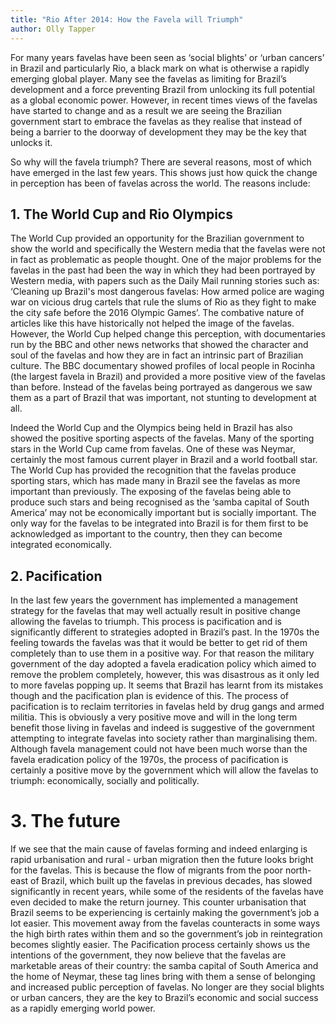 ```yaml
---
title: "Rio After 2014: How the Favela will Triumph"
author: Olly Tapper
---
```


For many years favelas have been seen as ‘social blights’ or ‘urban cancers’ in Brazil and particularly Rio, a black mark on what is otherwise a rapidly emerging global player. Many see the favelas as limiting for Brazil’s development and a force preventing Brazil from unlocking its full potential as a global economic power. However, in recent times views of the favelas have started to change and as a result we are seeing the Brazilian government start to embrace the favelas as they realise that instead of being a barrier to the doorway of development they may be the key that unlocks it.

So why will the favela triumph? There are several reasons, most of which have emerged in the last few years. This shows just how quick the change in perception has been of favelas across the world. The reasons include:

## 1. The World Cup and Rio Olympics

The World Cup provided an opportunity for the Brazilian government to show the world and specifically the Western media that the favelas were not in fact as problematic as people thought. One of the major problems for the favelas in the past had been the way in which they had been portrayed by Western media, with papers such as the Daily Mail running stories such as: ‘Cleaning up Brazil's most dangerous favelas: How armed police are waging war on vicious drug cartels that rule the slums of Rio as they fight to make the city safe before the 2016 Olympic Games’. The combative nature of articles like this have historically not helped the image of the favelas. However, the World Cup helped change this perception, with documentaries run by the BBC and other news networks that showed the character and soul of the favelas and how they are in fact an intrinsic part of Brazilian culture. The BBC documentary showed profiles of local people in Rocinha (the largest favela in Brazil) and provided a more positive view of the favelas than before. Instead of the favelas being portrayed as dangerous we saw them as a part of Brazil that was important, not stunting to development at all.

Indeed the World Cup and the Olympics being held in Brazil has also showed the positive sporting aspects of the favelas. Many of the sporting stars in the World Cup came from favelas. One of these was Neymar, certainly the most famous current player in Brazil and a world football star. The World Cup has provided the recognition that the favelas produce sporting stars, which has made many in Brazil see the favelas as more important than previously. The exposing of the favelas being able to produce such stars and being recognised as the ‘samba capital of South America’ may not be economically important but is socially important. The only way for the favelas to be integrated into Brazil is for them first to be acknowledged as important to the country, then they can become integrated economically.

## 2. Pacification

In the last few years the government has implemented a management strategy for the favelas that may well actually result in positive change allowing the favelas to triumph. This process is pacification and is significantly different to strategies adopted in Brazil’s past. In the 1970s the feeling towards the favelas was that it would be better to get rid of them completely than to use them in a positive way. For that reason the military government of the day adopted a favela eradication policy which aimed to remove the problem completely, however, this was disastrous as it only led to more favelas popping up. It seems that Brazil has learnt from its mistakes though and the pacification plan is evidence of this. The process of pacification is to reclaim territories in favelas held by drug gangs and armed militia. This is obviously a very positive move and will in the long term benefit those living in favelas and indeed is suggestive of the government attempting to integrate favelas into society rather than marginalising them. Although favela management could not have been much worse than the favela eradication policy of the 1970s, the process of pacification is certainly a positive move by the government which will allow the favelas to triumph: economically, socially and politically.

# 3. The future

If we see that the main cause of favelas forming and indeed enlarging is rapid urbanisation and rural - urban migration then the future looks bright for the favelas. This is because the flow of migrants from the poor north-east of Brazil, which built up the favelas in previous decades, has slowed significantly in recent years, while some of the residents of the favelas have even decided to make the return journey. This counter urbanisation that Brazil seems to be experiencing is certainly making the government’s job a lot easier. This movement away from the favelas counteracts in some ways the high birth rates within them and so the government’s job in reintegration becomes slightly easier. The Pacification process certainly shows us the intentions of the government, they now believe that the favelas are marketable areas of their country: the samba capital of South America and the home of Neymar, these tag lines bring with them a sense of belonging and increased public perception of favelas. No longer are they social blights or urban cancers, they are the key to Brazil’s economic and social success as a rapidly emerging world power.
